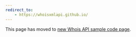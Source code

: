 ```yaml
---
redirect_to:
    - https://whoisxmlapi.github.io/
---
```

<p>This page has moved to <a href="https://whoisxmlapi.github.io/">
    new Whois API sample code page</a>.</p>
